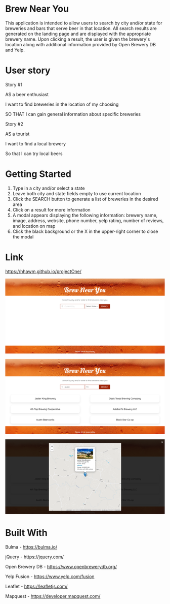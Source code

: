 # Brew Near You
This application is intended to allow users to search by city and/or state for breweries and bars that serve beer in that location. All search results are generated on the landing page and are displayed with the appropriate brewery name. Upon clicking a result, the user is given the brewery's location along with additional information provided by Open Brewery DB and Yelp.

# User story
Story #1

AS a beer enthusiast

I want to find breweries in the location of my choosing

SO THAT I can gain general information about specific breweries 

Story #2

AS a tourist

I want to find a local brewery

So that I can try local beers

# Getting Started

1. Type in a city and/or select a state
2. Leave both city and state fields empty to use current location
3. Click the SEARCH button to generate a list of breweries in the desired area 
4. Click on a result for more information
5. A modal appears displaying the following information: brewery name, image, address, website, phone number, yelp rating, number of reviews, and location on map
6. Click the black background or the X in the upper-right corner to close the modal

# Link

https://hhawm.github.io/projectOne/

![alt text](assets/images/landing_page.png "Logo Title Text 1")

![alt text](assets/images/results.png "Logo Title Text 1")

![alt text](assets/images/map.png "Logo Title Text 1")

# Built With

Bulma - https://bulma.io/

jQuery - https://jquery.com/

Open Brewery DB - https://www.openbrewerydb.org/

Yelp Fusion - https://www.yelp.com/fusion

Leaflet - https://leafletjs.com/

Mapquest - https://developer.mapquest.com/